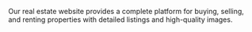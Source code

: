 Our real estate website provides a complete platform for buying, selling, and renting properties with detailed listings and high-quality images.
